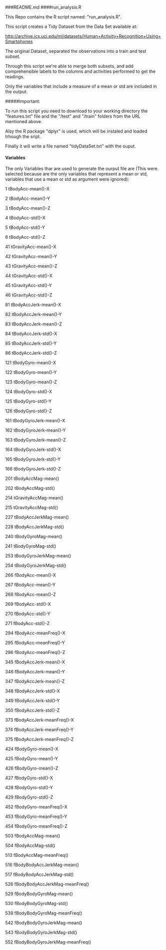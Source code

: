 ###README.md
####run_analysis.R

This Repo contains the R script named: "run_analysis.R".

This script creates a Tidy Dataset from the Data Set available at: 

http://archive.ics.uci.edu/ml/datasets/Human+Activity+Recognition+Using+Smartphones

The original Dataset, separated the observations into a train and test subset. 

Through this script we're able to merge both subsets, and add comprehensible labels to the columns and activities performed to get the readings. 

Only the variables that include a measure of a mean or std are included in the output. 

#####Important:

To run this script you need to download to your working directory the "features.txt" file and the "/test" and "/train" folders from the URL mentioned above. 

Alsy the R package "dplyr" is used, which will be instaled and loaded trhough the sript. 

Finally it will write a file named "tidyDataSet.txt" with the ouput. 

#### Variables

The only Variables thar are used to generate the ourput file are (This were selected because are the only variables that represent a mean or std, variables that use a mean or std as argument were ignored): 


1   tBodyAcc-mean()-X

2	tBodyAcc-mean()-Y

3	tBodyAcc-mean()-Z

4	tBodyAcc-std()-X

5	tBodyAcc-std()-Y

6	tBodyAcc-std()-Z

41	tGravityAcc-mean()-X

42	tGravityAcc-mean()-Y

43	tGravityAcc-mean()-Z

44	tGravityAcc-std()-X

45	tGravityAcc-std()-Y

46	tGravityAcc-std()-Z

81	tBodyAccJerk-mean()-X

82	tBodyAccJerk-mean()-Y

83	tBodyAccJerk-mean()-Z

84	tBodyAccJerk-std()-X

85	tBodyAccJerk-std()-Y

86	tBodyAccJerk-std()-Z

121	tBodyGyro-mean()-X

122	tBodyGyro-mean()-Y

123	tBodyGyro-mean()-Z

124	tBodyGyro-std()-X

125	tBodyGyro-std()-Y

126	tBodyGyro-std()-Z

161	tBodyGyroJerk-mean()-X

162	tBodyGyroJerk-mean()-Y

163	tBodyGyroJerk-mean()-Z

164	tBodyGyroJerk-std()-X

165	tBodyGyroJerk-std()-Y

166	tBodyGyroJerk-std()-Z

201	tBodyAccMag-mean()

202	tBodyAccMag-std()

214	tGravityAccMag-mean()

215	tGravityAccMag-std()

227	tBodyAccJerkMag-mean()

228	tBodyAccJerkMag-std()

240	tBodyGyroMag-mean()

241	tBodyGyroMag-std()

253	tBodyGyroJerkMag-mean()

254	tBodyGyroJerkMag-std()

266	fBodyAcc-mean()-X

267	fBodyAcc-mean()-Y

268	fBodyAcc-mean()-Z

269	fBodyAcc-std()-X

270	fBodyAcc-std()-Y

271	fBodyAcc-std()-Z

294	fBodyAcc-meanFreq()-X

295	fBodyAcc-meanFreq()-Y

296	fBodyAcc-meanFreq()-Z

345	fBodyAccJerk-mean()-X

346	fBodyAccJerk-mean()-Y

347	fBodyAccJerk-mean()-Z

348	fBodyAccJerk-std()-X

349	fBodyAccJerk-std()-Y

350	fBodyAccJerk-std()-Z

373	fBodyAccJerk-meanFreq()-X

374	fBodyAccJerk-meanFreq()-Y

375	fBodyAccJerk-meanFreq()-Z

424	fBodyGyro-mean()-X

425	fBodyGyro-mean()-Y

426	fBodyGyro-mean()-Z

427	fBodyGyro-std()-X

428	fBodyGyro-std()-Y

429	fBodyGyro-std()-Z

452	fBodyGyro-meanFreq()-X

453	fBodyGyro-meanFreq()-Y

454	fBodyGyro-meanFreq()-Z

503	fBodyAccMag-mean()

504	fBodyAccMag-std()

513	fBodyAccMag-meanFreq()

516	fBodyBodyAccJerkMag-mean()

517	fBodyBodyAccJerkMag-std()

526	fBodyBodyAccJerkMag-meanFreq()

529	fBodyBodyGyroMag-mean()

530	fBodyBodyGyroMag-std()

539	fBodyBodyGyroMag-meanFreq()

542	fBodyBodyGyroJerkMag-mean()

543	fBodyBodyGyroJerkMag-std()

552	fBodyBodyGyroJerkMag-meanFreq()